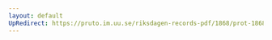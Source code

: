 ```yaml
---
layout: default
UpRedirect: https://pruto.im.uu.se/riksdagen-records-pdf/1868/prot-1868--fk--304/prot-1868--fk--304_010.pdf
---
```

